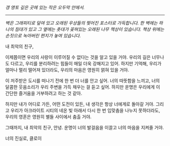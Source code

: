 _갱 영토 깊은 곳에 있는 작은 오두막 안에서._

---

_벽은 그래피티로 덮여 있고 오래된 우상들의 찢어진 포스터로 가득합니다. 한 벽에는 하나의 침대가 있고 그 옆에는 촛대가 꽂혀있는 오래된 나무 책상이 있습니다. 책상 위에는 손짓으로 녹아버린 편지가 놓여 있습니다._

내 최악의 친구,

이제쯤이면 우리의 사랑이 이루어질 수 없다는 것을 알고 있을 거야. 우리의 길은 너무나도 다르고, 우리를 분리하려는 힘들이 매일 더욱 강해지고 있어. 하지만 기억해, 우리가 얼마나 멀리 떨어져 있더라도, 우리의 마음은 영원히 얽혀 있을 거야.

이 저주받은 도시를 떠나기 전에 한 번 더 너를 안고 싶어. 너의 따뜻함을 느끼고, 너의 달콤한 웃음소리가 우리 주변을 가득 채우는 걸 듣고 싶어. 하지만 운명은 우리에게 이 간단한 즐거움을 거부하려고 하는 것 같아.

하지만 내가 어디로 가든, 어떤 도전이 있든, 내 생각은 항상 너에게로 돌아갈 거야. 그리고 우리가 아크라이트 시티의 네온 빛 아래서 다시 한 번 입맞춤을 나누지 못하더라도, 우리의 영혼은 영원히 별들 사이에서 춤출 거야.

그때까지, 내 최악의 친구, 안녕. 운명이 너의 발걸음을 이끌고 너의 마음을 지켜줄 거야.

너의 진실로,
클로이
